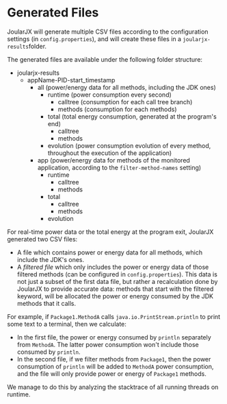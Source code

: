 # Generated Files

JoularJX will generate multiple CSV files according to the configuration settings (in ```config.properties```), and will create these files in a ```joularjx-results```folder.

The generated files are available under the following folder structure:
- joularjx-results
  - appName-PID-start_timestamp
    - all (power/energy data for all methods, including the JDK ones)
      - runtime (power consumption every second)
        - calltree (consumption for each call tree branch)
        - methods (consumption for each methods)
      - total (total energy consumption, generated at the program's end)
        - calltree
        - methods
      - evolution (power consumption evolution of every method, throughout the execution of the application)
    - app (power/energy data for methods of the monitored application, according to the ```filter-method-names``` setting)
      - runtime
        - calltree
        - methods
      - total
        - calltree
        - methods
      - evolution

For real-time power data or the total energy at the program exit, JoularJX generated two CSV files:

- A file which contains power or energy data for all methods, which include the JDK's ones.
- A *filtered file* which only includes the power or energy data of those filtered methods (can be configured in ```config.properties```). This data is not just a subset of the first data file, but rather a recalculation done by JoularJX to provide accurate data: methods that start with the filtered keyword, will be allocated the power or energy consumed by the JDK methods that it calls.

For example, if ```Package1.MethodA``` calls ```java.io.PrintStream.println``` to print some text to a terminal, then we calculate:

- In the first file, the power or energy consumed by ```println``` separately from ```MethodA```. The latter power consumption won't include those consumed by ```println```.
- In the second file, if we filter methods from ```Package1```, then the power consumption of ```println``` will be added to ```MethodA``` power consumption, and the file will only provide power or energy of ```Package1``` methods.

We manage to do this by analyzing the stacktrace of all running threads on runtime.